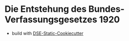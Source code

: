 #  Die Entstehung des Bundes-Verfassungsgesetzes 1920


* build with [DSE-Static-Cookiecutter](https://github.com/acdh-oeaw/dse-static-cookiecutter)
